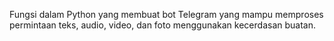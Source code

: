 
Fungsi dalam Python yang membuat bot Telegram yang mampu memproses permintaan teks, audio, video, dan foto menggunakan kecerdasan buatan.
